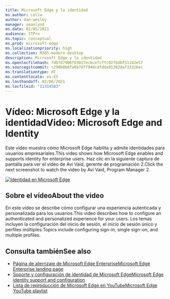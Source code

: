 ```yaml
---
title: Microsoft Edge y la identidad
ms.author: collw
author: dan-wesley
manager: seanlynd
ms.date: 02/05/2021
audience: ITPro
ms.topic: conceptual
ms.prod: microsoft-edge
ms.localizationpriority: high
ms.collection: M365-modern-desktop
description: Microsoft Edge y la identidad
ms.openlocfilehash: fdb7d7906f03037ecbcefcffc02fbdbf51102e57
ms.sourcegitcommit: c290b0b0fa6b7d7f94dcdfdda91302da733326ec
ms.translationtype: HT
ms.contentlocale: es-ES
ms.lasthandoff: 02/06/2021
ms.locfileid: "11314583"
---
```

# <span data-ttu-id="adb50-103">Vídeo: Microsoft Edge y la identidad</span><span class="sxs-lookup"><span data-stu-id="adb50-103">Video: Microsoft Edge and Identity</span></span>

<span data-ttu-id="adb50-104">Este vídeo muestra cómo Microsoft Edge habilita y admite identidades para usuarios empresariales.</span><span class="sxs-lookup"><span data-stu-id="adb50-104">This video shows how Microsoft Edge enables and supports identity for enterprise users.</span></span> <span data-ttu-id="adb50-105">Haz clic en la siguiente captura de pantalla para ver el vídeo de Avi Vaid, gerente de programación 2.</span><span class="sxs-lookup"><span data-stu-id="adb50-105">Click the next screenshot to watch the video by Avi Vaid, Program Manager 2.</span></span>

[![Identidad en Microsoft Edge](media/microsoft-edge-video-identity/0.png)](http://www.youtube.com/watch?v=8lRUKhR7ipA "Identity in Microsoft Edge")

## <span data-ttu-id="adb50-107">Sobre el vídeo</span><span class="sxs-lookup"><span data-stu-id="adb50-107">About the video</span></span>

<span data-ttu-id="adb50-108">En este vídeo se describe cómo configurar una experiencia autenticada y personalizada para los usuarios.</span><span class="sxs-lookup"><span data-stu-id="adb50-108">This video describes how to configure an authenticated and personalized experience for your users.</span></span> <span data-ttu-id="adb50-109">Los temas incluyen la configuración del inicio de sesión, el inicio de sesión único y perfiles múltiples.</span><span class="sxs-lookup"><span data-stu-id="adb50-109">Topics include configuring sign-in, single sign-on, and multiple profiles.</span></span>

## <span data-ttu-id="adb50-110">Consulta también</span><span class="sxs-lookup"><span data-stu-id="adb50-110">See also</span></span>

- [<span data-ttu-id="adb50-111">Página de aterrizaje de Microsoft Edge Enterprise</span><span class="sxs-lookup"><span data-stu-id="adb50-111">Microsoft Edge Enterprise landing page</span></span>](https://aka.ms/EdgeEnterprise)
- [<span data-ttu-id="adb50-112">Soporte y configuración de identidad de Microsoft Edge</span><span class="sxs-lookup"><span data-stu-id="adb50-112">Microsoft Edge identity support and configuration</span></span>](microsoft-edge-security-identity.md)
- [<span data-ttu-id="adb50-113">Lista de reproducción de Microsoft Edge en YouTube</span><span class="sxs-lookup"><span data-stu-id="adb50-113">Microsoft Edge YouTube playlist</span></span>](https://www.youtube.com/playlist?list=PLXtHYVsvn_b-uXh1tMeYpT-0iD8tD3tFy)
